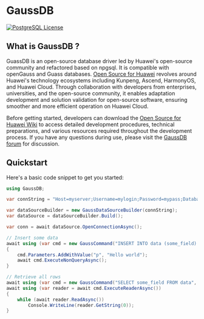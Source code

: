 # GaussDB

[![PostgreSQL License](https://img.shields.io/badge/License-PostgreSQL-blue.svg)](https://opensource.org/licenses/PostgreSQL)



## What is GaussDB ?

GuassDB is an open-source database driver led by Huawei's open-source community and refactored based on npgsql. It is compatible with openGauss and Guass databases. [Open Source for Huawei](https://developer.huaweicloud.com/programs/opensource/contributing/) revolves around Huawei's technology ecosystems including Kunpeng, Ascend, HarmonyOS, and Huawei Cloud. Through collaboration with developers from enterprises, universities, and the open-source community, it enables adaptation development and solution validation for open-source software, ensuring smoother and more efficient operation on Huawei Cloud.  

Before getting started, developers can download the [Open Source for Huawei Wiki](https://gitcode.com/HuaweiCloudDeveloper/OpenSourceForHuaweiWiki) to access detailed development procedures, technical preparations, and various resources required throughout the development process. If you have any questions during use, please visit the [GaussDB forum](https://bbs.huaweicloud.com/forum/forum-1350-1.html) for discussion.



## Quickstart

Here's a basic code snippet to get you started:

```csharp
using GaussDB;

var connString = "Host=myserver;Username=mylogin;Password=mypass;Database=mydatabase";

var dataSourceBuilder = new GaussDataSourceBuilder(connString);
var dataSource = dataSourceBuilder.Build();

var conn = await dataSource.OpenConnectionAsync();

// Insert some data
await using (var cmd = new GaussCommand("INSERT INTO data (some_field) VALUES (@p)", conn))
{
    cmd.Parameters.AddWithValue("p", "Hello world");
    await cmd.ExecuteNonQueryAsync();
}

// Retrieve all rows
await using (var cmd = new GaussCommand("SELECT some_field FROM data", conn))
await using (var reader = await cmd.ExecuteReaderAsync())
{
    while (await reader.ReadAsync())
        Console.WriteLine(reader.GetString(0));
}
```
